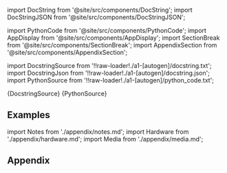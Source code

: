 
[//]: # (Custom component imports)

import DocString from '@site/src/components/DocString';
import DocStringJSON from '@site/src/components/DocStringJSON';

import PythonCode from '@site/src/components/PythonCode';
import AppDisplay from '@site/src/components/AppDisplay';
import SectionBreak from '@site/src/components/SectionBreak';
import AppendixSection from '@site/src/components/AppendixSection';

[//]: # (Docstring)

import DocstringSource from '!!raw-loader!./a1-[autogen]/docstring.txt';
import DocstringJson from '!!raw-loader!./a1-[autogen]/docstring.json';
import PythonSource from '!!raw-loader!./a1-[autogen]/python_code.txt';

<DocString>{DocstringSource}</DocString>
<DocStringJSON data={DocstringJson} />
<PythonCode GLink='IO/INSTRUMENTS/FUNCTION_GENERATORS/KEYSIGHT/33XXX/BASIC/CONNECTION_33510B/CONNECTION_33510B.py'>{PythonSource}</PythonCode>

<SectionBreak />

    

[//]: # (Examples)

## Examples

<AppDisplay 
  GLink='IO/INSTRUMENTS/FUNCTION_GENERATORS/KEYSIGHT/33XXX/BASIC/CONNECTION_33510B'
  nodeLabel='CONNECTION_33510B'>
</AppDisplay>

<SectionBreak />

    

[//]: # (Appendix)

import Notes from './appendix/notes.md';
import Hardware from './appendix/hardware.md';
import Media from './appendix/media.md';

## Appendix

<AppendixSection index={0} folderPath='nodes/IO/INSTRUMENTS/FUNCTION_GENERATORS/KEYSIGHT/33XXX/BASIC/CONNECTION_33510B/appendix/'><Notes /></AppendixSection>
<AppendixSection index={1} folderPath='nodes/IO/INSTRUMENTS/FUNCTION_GENERATORS/KEYSIGHT/33XXX/BASIC/CONNECTION_33510B/appendix/'><Hardware /></AppendixSection>
<AppendixSection index={2} folderPath='nodes/IO/INSTRUMENTS/FUNCTION_GENERATORS/KEYSIGHT/33XXX/BASIC/CONNECTION_33510B/appendix/'><Media /></AppendixSection>


